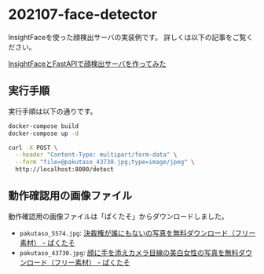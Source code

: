 # 202107-face-detector

InsightFaceを使った顔検出サーバの実装例です。
詳しくは以下の記事をご覧ください。

[InsightFaceとFastAPIで顔検出サーバを作ってみた](https://zenn.dev/yuyakato/articles/6a1d8177901381)

## 実行手順

実行手順は以下の通りです。

```sh
docker-compose build
docker-compose up -d

curl -X POST \
  --header "Content-Type: multipart/form-data" \
  --form "file=@pakutaso_43730.jpg;type=image/jpeg" \
  http://localhost:8000/detect
```

## 動作確認用の画像ファイル

動作確認用の画像ファイルは「ぱくたそ」からダウンロードしました。

* `pakutaso_5574.jpg`: [決裁権が誰にもないの写真を無料ダウンロード（フリー素材） - ぱくたそ](https://www.pakutaso.com/20141237343post-4921.html)
* `pakutaso_43730.jpg`: [顔に手を添えカメラ目線の美白女性の写真を無料ダウンロード（フリー素材） - ぱくたそ](https://www.pakutaso.com/20210219041post-33497.html)
